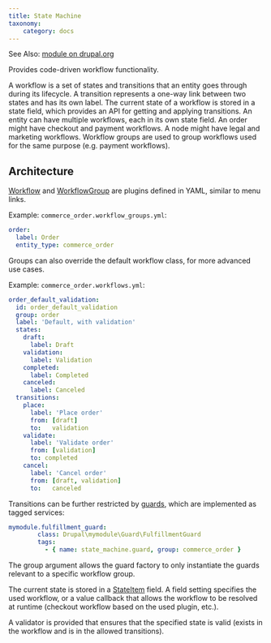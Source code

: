 ```yaml
---
title: State Machine
taxonomy:
    category: docs
---
```


See Also: [module on drupal.org]

Provides code-driven workflow functionality.

A workflow is a set of states and transitions that an entity goes through during
its lifecycle. A transition represents a one-way link between two states and has its
own label. The current state of a workflow is stored in a state field, which
provides an API for getting and applying transitions. An entity can have multiple
workflows, each in its own state field. An order might have checkout and payment
workflows. A node might have legal and marketing workflows. Workflow groups are
used to group workflows used for the same purpose (e.g. payment workflows).

## Architecture

[Workflow] and [WorkflowGroup] are plugins defined in YAML, similar to
menu links.

Example: `commerce_order.workflow_groups.yml`:

```yaml
order:
  label: Order
  entity_type: commerce_order
```

Groups can also override the default workflow class, for more advanced
use cases.

Example: `commerce_order.workflows.yml`:

```yaml
order_default_validation:
  id: order_default_validation
  group: order
  label: 'Default, with validation'
  states:
    draft:
      label: Draft
    validation:
      label: Validation
    completed:
      label: Completed
    canceled:
      label: Canceled
  transitions:
    place:
      label: 'Place order'
      from: [draft]
      to:   validation
    validate:
      label: 'Validate order'
      from: [validation]
      to: completed
    cancel:
      label: 'Cancel order'
      from: [draft, validation]
      to:   canceled
```

Transitions can be further restricted by [guards], which are implemented as tagged services:

```yaml
mymodule.fulfillment_guard:
        class: Drupal\mymodule\Guard\FulfillmentGuard
        tags:
          - { name: state_machine.guard, group: commerce_order }
```

The group argument allows the guard factory to only instantiate the guards relevant
to a specific workflow group.

The current state is stored in a [StateItem] field. A field setting specifies
the used workflow, or a value callback that allows the workflow to be resolved
at runtime (checkout workflow based on the used plugin, etc.).

A validator is provided that ensures that the specified state is valid (exists
in the workflow and is in the allowed transitions).

[module on drupal.org]: https://www.drupal.org/project/state_machine
[Workflow]: https://github.com/bojanz/state_machine/blob/8.x-1.x/src/Plugin/Workflow/WorkflowInterface.php
[WorkflowGroup]: https://github.com/bojanz/state_machine/blob/8.x-1.x/src/Plugin/WorkflowGroup/WorkflowGroupInterface.php
[guards]: https://github.com/bojanz/state_machine/blob/8.x-1.x/src/Guard/GuardInterface.php
[StateItem]: https://github.com/bojanz/state_machine/blob/8.x-1.x/src/Plugin/Field/FieldType/StateItem.php
